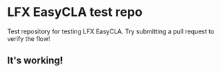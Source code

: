 # LFX EasyCLA test repo

Test repository for testing LFX EasyCLA. Try submitting a pull request to verify the flow!


 
## It's working!
   
   
